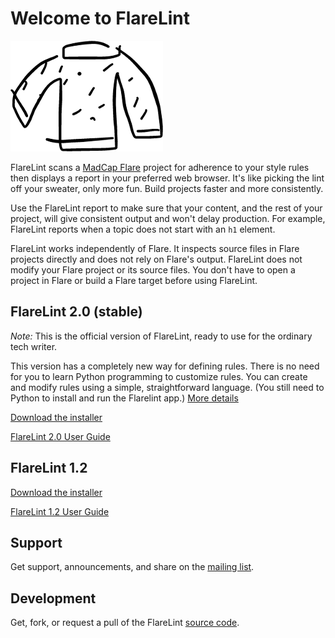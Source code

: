 # Welcome to FlareLint

![What do you think of the logo? I drew it myself, can you tell?](logo.png)

FlareLint scans a [MadCap Flare](https://www.madcapsoftware.com/products/flare/)
project for
adherence to your style rules then displays a report in your preferred
web browser. It's like picking the lint off your sweater, only more
fun.  Build projects faster and more consistently.

Use the FlareLint report to make sure that your content, and the rest
of your project, will give consistent output and won't delay
production. For example, FlareLint reports when a topic does not start
with an `h1` element.

FlareLint works independently of Flare. It inspects source files in
Flare projects directly and does not rely on Flare's output. FlareLint
does not modify your Flare project or its source files. You don't have
to open a project in Flare or build a Flare target before using
FlareLint.


## FlareLint 2.0 (stable)

*Note:* This is the official version of FlareLint, ready to use for
the ordinary tech writer.

This version has a completely new way for defining rules. There is no
need for you to learn Python programming to customize rules. You can
create and modify rules using a simple, straightforward language. (You
still need to Python to install and run the Flarelint app.)
[More details](beta/index.html#Topics/WhatsNew.html)

[Download the installer](https://github.com/flarelint/flarelint/releases/download/2.0/FlareLint-2.0.zip)

[FlareLint 2.0 User Guide](beta/index.html)

## FlareLint 1.2

[Download the installer](https://github.com/flarelint/flarelint/releases/download/1.2/FlareLint-1.2.zip)

[FlareLint 1.2 User Guide](stable/index.html)



## Support

Get support, announcements, and share on the [mailing list](https://www.freelists.org/list/flarelint).

## Development

Get, fork, or request a pull of the FlareLint [source code](https://github.com/flarelint/flarelint).
